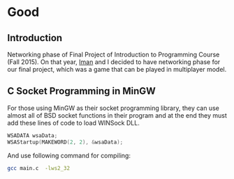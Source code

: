 # Good

## Introduction

Networking phase of Final Project of Introduction to Programming Course (Fall 2015).
On that year, [Iman](https://github.com/Tabrizian/) and I decided to have networking phase for our final project,
which was a game that can be played in multiplayer model.

## C Socket Programming in MinGW

For those using MinGW as their socket programming library, they can use almost all of BSD socket
functions in their program and at the end they must add these lines of code to load WINSock DLL.

```c
WSADATA wsaData;
WSAStartup(MAKEWORD(2, 2), &wsaData);
```

And use following command for compiling:

```bash
gcc main.c  -lws2_32
```
